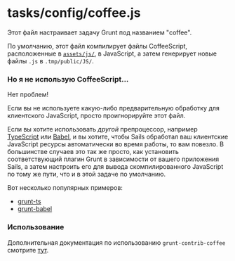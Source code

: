 # tasks/config/coffee.js

Этот файл настраивает задачу Grunt под названием "coffee".

По умолчанию, этот файл компилирует файлы CoffeeScript, расположенные в [`assets/js/`](https://sailsjs.com/anatomy/assets/js/), в JavaScript, а затем генерирует новые файлы `.js` в `.tmp/public/JS/`.


### Но я не использую CoffeeScript...

Нет проблем!

Если вы не используете какую-либо предварительную обработку для клиентского JavaScript, просто проигнорируйте этот файл.

Если вы хотите использовать _другой_ препроцессор, например [TypeScript](https://www.typescriptlang.org/) или [Babel](https://babeljs.io/), и вы хотите, чтобы Sails обработал ваш клиентские JavaScript ресурсы автоматически во время работы, то вам повезло. В большинстве случаев это так же просто, как установить соответствующий плагин Grunt в зависимости от вашего приложения Sails, а затем настроить его для вывода скомпилированного JavaScript по тому же пути, что и в этой задаче по умолчанию.

Вот несколько популярных примеров:

+ [grunt-ts](https://www.npmjs.com/package/grunt-ts)
+ [grunt-babel](https://www.npmjs.com/package/grunt-babel)


### Использование

Дополнительная документация по использованию `grunt-contrib-coffee` смотрите [тут](https://npmjs.com/package/grunt-contrib-coffee).


<docmeta name="displayName" value="coffee.js">
